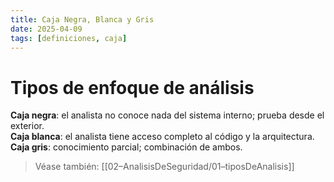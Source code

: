 ```yaml
---
title: Caja Negra, Blanca y Gris
date: 2025-04-09
tags: [definiciones, caja]
---
```


# Tipos de enfoque de análisis

**Caja negra**: el analista no conoce nada del sistema interno; prueba desde el exterior.  
**Caja blanca**: el analista tiene acceso completo al código y la arquitectura.  
**Caja gris**: conocimiento parcial; combinación de ambos.

> Véase también: [[02–AnalisisDeSeguridad/01–tiposDeAnalisis]]